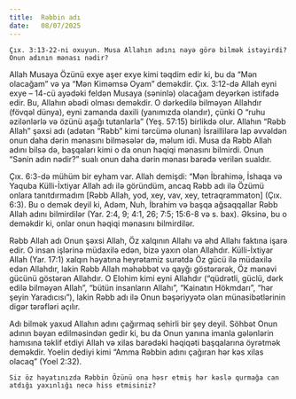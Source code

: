 ```yaml
---
title:  Rəbbin adı
date:   08/07/2025
---
```


`Çıx. 3:13-22-ni oxuyun. Musa Allahın adını nəyə görə bilmək istəyirdi? Onun adının mənası nədir?`

Allah Musaya Özünü exye aşer exye kimi təqdim edir ki, bu da “Mən olacağam” və ya “Mən Kiməmsə Oyam” deməkdir. Çıx. 3:12-də Allah eyni exye – 14-cü ayədəki feldən Musaya (səninlə) olacağam deyərkən istifadə edir. Bu, Allahın əbədi olması deməkdir. O dərkedilə bilməyən Allahdır (fövqəl dünya), eyni zamanda daxili (yanımızda olandır), çünki O “ruhu əzilənlərlə və özünü aşağı tutanlarla” (Yeş. 57:15) birlikdə olur. Allahın “Rəbb Allah” şəxsi adı (adətən “Rəbb” kimi tərcümə olunan) İsraillilərə lap əvvəldən onun daha dərin mənasını bilməsələr də, məlum idi. Musa da Rəbb Allah adını bilsə də, başqaları kimi o da onun həqiqi mənasını bilmirdi. Onun “Sənin adın nədir?” sualı onun daha dərin mənası barədə verilən sualdır.

Çıx. 6:3-də mühüm bir eyham var. Allah demişdi: “Mən İbrahimə, İshaqa və Yaquba Külli-İxtiyar Allah adı ilə göründüm, ancaq Rəbb adı ilə Özümü onlara tanıtdırmadım [Rəbb Allah, yod, xey, vav, xey, tetraqrammaton] (Çıx. 6:3). Bu o demək deyil ki, Adəm, Nuh, İbrahim və başqa ağsaqqallar Rəbb Allah adını bilmirdilər (Yar. 2:4, 9; 4:1, 26; 7:5; 15:6-8 və s. bax). Əksinə, bu o deməkdir ki, onlar onun həqiqi mənasını bilmirdilər.

Rəbb Allah adı Onun şəxsi Allah, Öz xalqının Allahı və əhd Allahı faktına işarə edir. O insan işlərinə müdaxilə edən, bizə yaxın olan Allahdır. Külli-İxtiyar Allah (Yar. 17:1) xalqın həyatına heyrətamiz surətdə Öz gücü ilə müdaxilə edən Allahdır, lakin Rəbb Allah məhəbbət və qayğı göstərərək, Öz mənəvi gücünü göstərən Allahdır. O Elohim kimi eyni Allahdır (“qüdrətli, güclü, dərk edilə bilməyən Allah”, “bütün insanların Allahı”, “Kainatın Hökmdarı”, “hər şeyin Yaradıcısı”), lakin Rəbb adı ilə Onun bəşəriyyətə olan münasibətlərinin digər tərəfləri açılır.

Adı bilmək yaxud Allahın adını çağırmaq sehirli bir şey deyil. Söhbət Onun adının bəyan edilməsindən gedir ki, bu da Onun yanına imanla gələnlərin hamısına təklif etdiyi Allah və xilas barədəki həqiqəti başqalarına öyrətmək deməkdir. Yoelin dediyi kimi “Amma Rəbbin adını çağıran hər kəs xilas olacaq” (Yoel 2:32).

`Siz öz həyatınızda Rəbbin Özünü ona həsr etmiş hər kəslə qurmağa can atdığı yaxınlığı necə hiss etmisiniz?`
